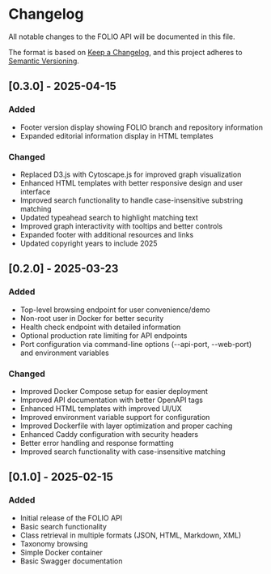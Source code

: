 # Changelog

All notable changes to the FOLIO API will be documented in this file.

The format is based on [Keep a Changelog](https://keepachangelog.com/en/1.0.0/),
and this project adheres to [Semantic Versioning](https://semver.org/spec/v2.0.0.html).

## [0.3.0] - 2025-04-15

### Added
- Footer version display showing FOLIO branch and repository information
- Expanded editorial information display in HTML templates

### Changed
- Replaced D3.js with Cytoscape.js for improved graph visualization
- Enhanced HTML templates with better responsive design and user interface
- Improved search functionality to handle case-insensitive substring matching
- Updated typeahead search to highlight matching text
- Improved graph interactivity with tooltips and better controls
- Expanded footer with additional resources and links
- Updated copyright years to include 2025

## [0.2.0] - 2025-03-23

### Added
- Top-level browsing endpoint for user convenience/demo
- Non-root user in Docker for better security
- Health check endpoint with detailed information
- Optional production rate limiting for API endpoints
- Port configuration via command-line options (--api-port, --web-port) and environment variables


### Changed
- Improved Docker Compose setup for easier deployment
- Improved API documentation with better OpenAPI tags
- Enhanced HTML templates with improved UI/UX
- Improved environment variable support for configuration
- Improved Dockerfile with layer optimization and proper caching
- Enhanced Caddy configuration with security headers
- Better error handling and response formatting
- Improved search functionality with case-insensitive matching

## [0.1.0] - 2025-02-15

### Added
- Initial release of the FOLIO API
- Basic search functionality
- Class retrieval in multiple formats (JSON, HTML, Markdown, XML)
- Taxonomy browsing
- Simple Docker container
- Basic Swagger documentation